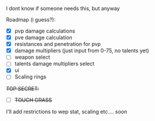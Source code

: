 I dont know if someone needs this, but anyway

Roadmap (i guess?):

- [x] pvp damage calculations
- [x] pve damage calculation
- [x] resistances and penetration for pvp
- [x] damage multipliers (just input from 0-75, no talents yet)
- [ ] weapon select
- [ ] talents damage multipliers select
- [x] ui
- [ ] Scaling rings

~~TOP SECRET:~~

- [ ] ~~TOUCH GRASS~~

I'll add restrictions to wep stat, scaling etc.... soon
